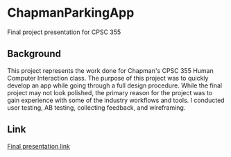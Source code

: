 # ChapmanParkingApp
Final project presentation for CPSC 355

## Background ##
This project represents the work done for Chapman's CPSC 355 Human Computer Interaction class.  The purpose of this project was to quickly develop an app while going through a full design procedure.  While the final project may not look polished, the primary reason for the project was to gain experience with some of the industry workflows and tools.  I conducted user testing, AB testing, collecting feedback, and wireframing.

## Link ##
[Final presentation link](https://docs.google.com/presentation/d/1VKhKkWn3C_4kwgo3Ihx5OOXVL-Qrx4K8550objpP4xQ/edit?usp=sharing)
